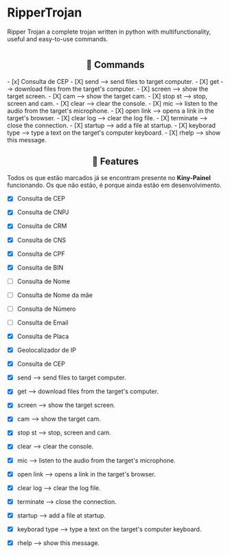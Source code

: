 # RipperTrojan
  Ripper Trojan a complete trojan written in python with multifunctionality, useful and easy-to-use commands.
  #
<h2 align="center">🔧  Commands</h2>
- [x] Consulta de CEP
- [X] send <file name> --> send files to target computer.
- [X] get <file name> --> download files from the target's computer.
- [X] screen --> show the target screen.
- [X] cam --> show the target cam.
- [X] stop st --> stop, screen and cam.
- [X] clear --> clear the console.
- [X] mic --> listen to the audio from the target's microphone.
- [X] open link <link> --> opens a link in the target's browser.
- [X] clear log --> clear the log file.
- [X] terminate --> close the connection.
- [X] startup <file name> --> add a file at startup.
- [X] keyborad type <text> --> type a text on the target's computer keyboard.
- [X] rhelp --> show this message.
<h2 align="center">
  
  <h2 align="center">📆  Features</h2>

Todos os que estão marcados já se encontram presente no **Kiny-Painel** funcionando. 
Os que não estão, é porque ainda estão em desenvolvimento.

- [x] Consulta de CEP
- [x] Consulta de CNPJ
- [x] Consulta de CRM
- [x] Consulta de CNS
- [x] Consulta de CPF
- [x] Consulta de BIN
- [ ] Consulta de Nome
- [ ] Consulta de Nome da mãe
- [ ] Consulta de Número
- [ ] Consulta de Email
- [x] Consulta de Placa
- [x] Geolocalizador de IP
- [x] Consulta de CEP
- [X] send <file name> --> send files to target computer.
- [X] get <file name> --> download files from the target's computer.
- [X] screen --> show the target screen.
- [X] cam --> show the target cam.
- [X] stop st --> stop, screen and cam.
- [X] clear --> clear the console.
- [X] mic --> listen to the audio from the target's microphone.
- [X] open link <link> --> opens a link in the target's browser.
- [X] clear log --> clear the log file.
- [X] terminate --> close the connection.
- [X] startup <file name> --> add a file at startup.
- [X] keyborad type <text> --> type a text on the target's computer keyboard.
- [X] rhelp --> show this message.

